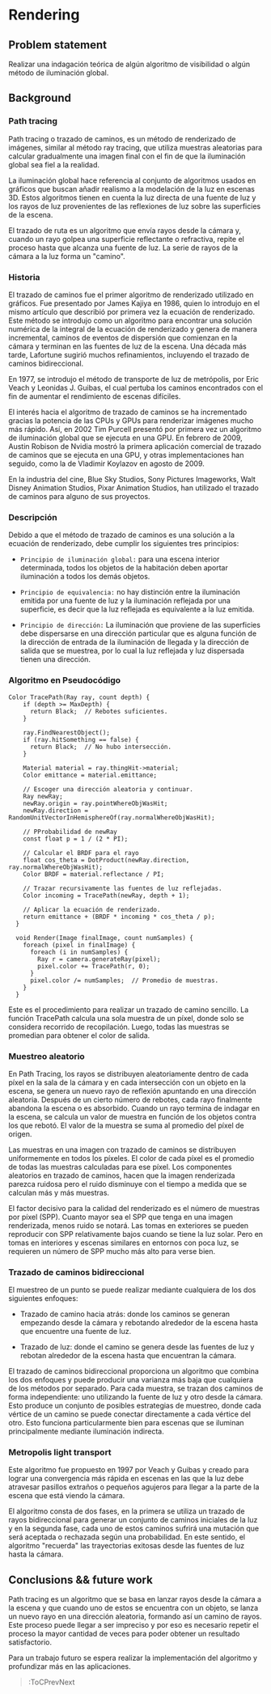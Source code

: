 # Rendering

## Problem statement
Realizar una indagación teórica de algún algoritmo de visibilidad o algún método de iluminación global.

## Background

### Path tracing
Path tracing o trazado de caminos, es un método de renderizado de imágenes, similar al método ray tracing, que utiliza muestras aleatorias para calcular gradualmente una imagen final con el fin de que la iluminación global sea fiel a la realidad.

La iluminación global hace referencia al conjunto de algoritmos usados en gráficos que buscan añadir realismo a la modelación de la luz en escenas 3D. Estos algoritmos tienen en cuenta la luz directa de una fuente de luz y los rayos de luz provenientes de las reflexiones de luz sobre las superficies de la escena.

El trazado de ruta es un algoritmo que envía rayos desde la cámara y, cuando un rayo golpea una superficie reflectante o refractiva, repite el proceso hasta que alcanza una fuente de luz. La serie de rayos de la cámara a la luz forma un "camino".

### Historia
El trazado de caminos fue el primer algoritmo de renderizado utilizado en gráficos. Fue presentado por James Kajiya en 1986, quien lo introdujo en el mismo artículo que describió por primera vez la ecuación de renderizado. 
Este método se introdujo como un algoritmo para encontrar una solución numérica de la integral de la ecuación de renderizado y genera de manera incremental, caminos de eventos de dispersión que comienzan en la cámara y terminan en las fuentes de luz de la escena. Una década más tarde, Lafortune sugirió muchos refinamientos, incluyendo el trazado de caminos bidireccional.

En 1977, se introdujo el método de transporte de luz de metrópolis, por Eric Veach y Leonidas J. Guibas, el cual pertuba los caminos encontrados con el fin de aumentar el rendimiento de escenas difíciles.

El interés hacia el algoritmo de trazado de caminos se ha incrementado gracias la potencia de las CPUs y GPUs para renderizar imágenes mucho más rápido. Así, en 2002 Tim Purcell presentó por primera vez un algoritmo de iluminación global que se ejecuta en una GPU. En febrero de 2009, Austin Robison de Nvidia mostró la primera aplicación comercial de trazado de caminos que se ejecuta en una GPU, y otras implementaciones han seguido, como la de Vladimir Koylazov en agosto de 2009. 

En la industria del cine, Blue Sky Studios, Sony Pictures Imageworks, Walt Disney Animation Studios, Pixar Animation Studios, han utilizado el trazado de caminos para alguno de sus proyectos. 

### Descripción
Debido a que el método de trazado de caminos es una solución a la ecuación de renderizado, debe cumplir los siguientes tres principios:

* `Principio de iluminación global:` para una escena interior determinada, todos los objetos de la habitación deben aportar iluminación a todos los demás objetos.

* `Principio de equivalencia:` no hay distinción entre la iluminación emitida por una fuente de luz y la iluminación reflejada por una superficie, es decir que la luz reflejada es equivalente a la luz emitida.

* `Principio de dirección:` La iluminación que proviene de las superficies debe dispersarse en una dirección particular que es alguna función de la dirección de entrada de la iluminación de llegada y la dirección de salida que se muestrea, por lo cual la luz reflejada y luz dispersada tienen una dirección.

### Algoritmo en Pseudocódigo
```shell
Color TracePath(Ray ray, count depth) {
    if (depth >= MaxDepth) {
      return Black;  // Rebotes suficientes.
    }

    ray.FindNearestObject();
    if (ray.hitSomething == false) {
      return Black;  // No hubo intersección.
    }

    Material material = ray.thingHit->material;
    Color emittance = material.emittance;

    // Escoger una dirección aleatoria y continuar.
    Ray newRay;
    newRay.origin = ray.pointWhereObjWasHit;
    newRay.direction = RandomUnitVectorInHemisphereOf(ray.normalWhereObjWasHit);

    // PProbabilidad de newRay
    const float p = 1 / (2 * PI);

    // Calcular el BRDF para el rayo
    float cos_theta = DotProduct(newRay.direction, ray.normalWhereObjWasHit);
    Color BRDF = material.reflectance / PI;

    // Trazar recursivamente las fuentes de luz reflejadas.
    Color incoming = TracePath(newRay, depth + 1);

    // Aplicar la ecuación de renderizado. 
    return emittance + (BRDF * incoming * cos_theta / p);
  }

  void Render(Image finalImage, count numSamples) {
    foreach (pixel in finalImage) {
      foreach (i in numSamples) {
        Ray r = camera.generateRay(pixel);
        pixel.color += TracePath(r, 0);
      }
      pixel.color /= numSamples;  // Promedio de muestras.
    }
  }
```

Este es el procedimiento para realizar un trazado de camino sencillo. La función TracePath calcula una sola muestra de un píxel, donde solo se considera recorrido de recopilación. Luego, todas las muestras se promedian para obtener el color de salida.   

### Muestreo aleatorio
En Path Tracing, los rayos se distribuyen aleatoriamente dentro de cada píxel en la sala de la cámara y en cada intersección con un objeto en la escena, se genera un nuevo rayo de reflexión apuntando en una dirección aleatoria. Después de un cierto número de rebotes, cada rayo finalmente abandona la escena o es absorbido. Cuando un rayo termina de indagar en la escena, se calcula un valor de muestra en función de los objetos contra los que rebotó. El valor de la muestra se suma al promedio del píxel de origen.

Las muestras en una imagen con trazado de caminos se distribuyen uniformemente en todos los píxeles. El color de cada píxel es el promedio de todas las muestras calculadas para ese píxel.
Los componentes aleatorios en trazado de caminos, hacen que la imagen renderizada parezca ruidosa pero el ruido disminuye con el tiempo a medida que se calculan más y más muestras.

El factor decisivo para la calidad del renderizado es el número de muestras por píxel (SPP). Cuanto mayor sea el SPP que tenga en una imagen renderizada, menos ruido se notará. 
Las tomas en exteriores se pueden reproducir con SPP relativamente bajos cuando se tiene la luz solar. Pero en tomas en interiores y escenas similares en entornos con poca luz, se requieren un número de SPP mucho más alto para verse bien. 

### Trazado de caminos bidireccional
El muestreo de un punto se puede realizar mediante cualquiera de los dos siguientes enfoques:

* Trazado de camino hacia atrás: donde los caminos se generan empezando desde la cámara y rebotando alrededor de la escena hasta que encuentre una fuente de luz.

* Trazado de luz: donde el camino se genera desde las fuentes de luz y rebotan alrededor de la escena hasta que encuentran la cámara.

El trazado de caminos bidireccional proporciona un algoritmo que combina los dos enfoques y puede producir una varianza más baja que cualquiera de los métodos por separado. Para cada muestra, se trazan dos caminos de forma independiente: uno utilizando la fuente de luz y otro desde la cámara. Esto produce un conjunto de posibles estrategias de muestreo, donde cada vértice de un camino se puede conectar directamente a cada vértice del otro. Esto funciona particularmente bien para escenas que se iluminan principalmente mediante iluminación indirecta. 

### Metropolis light transport
Este algoritmo fue propuesto en 1997 por Veach y Guibas y creado para lograr una convergencia más rápida en escenas en las que la luz debe atravesar pasillos extraños o pequeños agujeros para llegar a la parte de la escena que está viendo la cámara. 

El algoritmo consta de dos fases, en la primera se utiliza un trazado de rayos bidireccional para generar un conjunto de caminos iniciales de la luz y en la segunda fase, cada uno de estos caminos sufrirá una mutación que será aceptada o rechazada según una probabilidad. En este sentido, el algoritmo "recuerda" las trayectorias exitosas desde las fuentes de luz hasta la cámara. 

## Conclusions && future work
Path tracing es un algoritmo que se basa en lanzar rayos desde la cámara a la escena y que cuando uno de estos se encuentra con un objeto, se lanza un nuevo rayo en una dirección aleatoria, formando así un camino de rayos. Este proceso puede llegar a ser impreciso y por eso es necesario repetir el proceso la mayor cantidad de veces para poder obtener un resultado satisfactorio.

Para un trabajo futuro se espera realizar la implementación del algoritmo y profundizar más en las aplicaciones.

> :ToCPrevNext